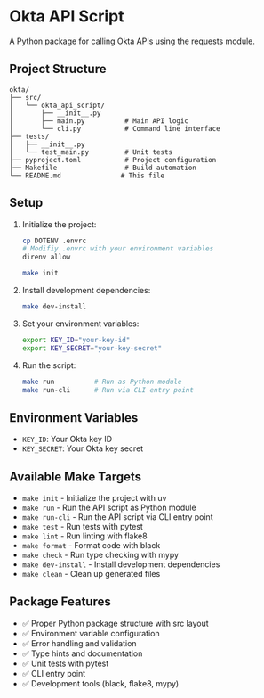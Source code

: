# Okta API Script

A Python package for calling Okta APIs using the requests module.

## Project Structure

```
okta/
├── src/
│   └── okta_api_script/
│       ├── __init__.py
│       ├── main.py          # Main API logic
│       └── cli.py           # Command line interface
├── tests/
│   ├── __init__.py
│   └── test_main.py         # Unit tests
├── pyproject.toml           # Project configuration
├── Makefile                 # Build automation
└── README.md               # This file
```

## Setup

1. Initialize the project:
   ```bash
   cp DOTENV .envrc
   # Modifiy .envrc with your environment variables
   direnv allow
   ```

   ```bash
   make init
   ```

2. Install development dependencies:
   ```bash
   make dev-install
   ```

3. Set your environment variables:
   ```bash
   export KEY_ID="your-key-id"
   export KEY_SECRET="your-key-secret"
   ```

4. Run the script:
   ```bash
   make run          # Run as Python module
   make run-cli      # Run via CLI entry point
   ```

## Environment Variables

- `KEY_ID`: Your Okta key ID
- `KEY_SECRET`: Your Okta key secret

## Available Make Targets

- `make init` - Initialize the project with uv
- `make run` - Run the API script as Python module
- `make run-cli` - Run the API script via CLI entry point
- `make test` - Run tests with pytest
- `make lint` - Run linting with flake8
- `make format` - Format code with black
- `make check` - Run type checking with mypy
- `make dev-install` - Install development dependencies
- `make clean` - Clean up generated files

## Package Features

- ✅ Proper Python package structure with src layout
- ✅ Environment variable configuration
- ✅ Error handling and validation
- ✅ Type hints and documentation
- ✅ Unit tests with pytest
- ✅ CLI entry point
- ✅ Development tools (black, flake8, mypy)
